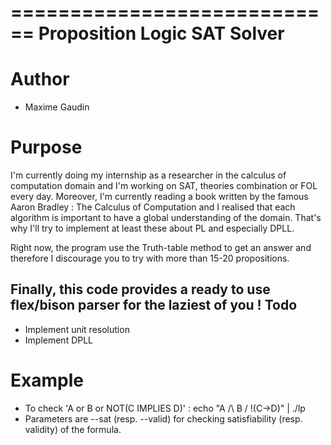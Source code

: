 ============================
Proposition Logic SAT Solver
============================

Author
======
* Maxime Gaudin

Purpose
=======
I'm currently doing my internship as a researcher in the calculus of computation domain and I'm working on SAT, theories combination or FOL every day. Moreover, I'm currently reading a book written by the famous Aaron Bradley : The Calculus of Computation and I realised that each algorithm is important to have a global understanding of the domain. That's why I'll try to implement at least these about PL and especially DPLL. 

Right now, the program use the Truth-table method to get an answer and therefore I discourage you to try with more than 15-20 propositions.

Finally, this code provides a ready to use flex/bison parser for the laziest of you !
Todo
----
* Implement unit resolution
* Implement DPLL

Example
=======
* To check 'A or B or NOT(C IMPLIES D)' : echo "A /\ B \/ \!(C->D)" | ./lp 
* Parameters are --sat (resp. --valid) for checking satisfiability (resp. validity) of the formula.

